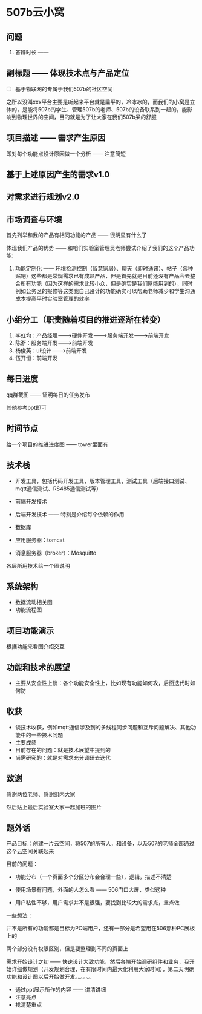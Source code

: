 # 507b云小窝

## 问题

1. 答辩时长 —— 

## 副标题 —— 体现技术点与产品定位

- [ ] 基于物联网的专属于我们507b的社区空间

之所以没叫xxx平台主要是听起来平台就是扁平的，冷冰冰的，而我们的小窝是立体的，是能将507b的学生、管理507b的老师、507b的设备联系到一起的，能影响到物理世界的空间，目的就是为了让大家在我们507b呆的舒服

## 项目描述 —— 需求产生原因

即对每个功能点设计原因做一个分析 —— 注意简短

## 基于上述原因产生的需求v1.0

## 对需求进行规划v2.0

## 市场调查与环境

首先列举和我的产品有相同功能的产品 —— 很明显有什么了

体现我们产品的优势 —— 和咱们实验室管理吴老师尝试介绍了我们的这个产品功能:

1. 功能定制化 —— 环境检测控制（智慧家居）、聊天（即时通讯）、帖子（各种贴吧）这些都是常规需求已有成熟产品，但是首先就是目前还没有产品会去整合所有功能（因为这样的需求比较小众，但是确实是我们屋能用到的），同时例如公务区的报修等这类我自己设计的功能确实可以帮助老师减少和学生沟通成本提高平时实验室管理的效率

## 小组分工（职责随着项目的推进逐渐在转变）

1. 李虹均：产品经理--->硬件开发--->服务端开发--->前端开发
2. 陈淅：服务端开发--->前端开发
3. 杨俊英：ui设计--->前端开发
4. 伍开恒：前端开发

## 每日进度

qq群截图 —— 证明每日的任务发布

其他参考ppt即可

## 时间节点

给一个项目的推进进度图 —— tower里面有

## 技术栈

- 开发工具，包括代码开发工具，版本管理工具，测试工具（后端接口测试、mqtt通信测试、RS485通信测试等）

- 前端开发技术
- 后端开发技术 —— 特别是介绍每个依赖的作用
- 数据库
- 应用服务器：tomcat
- 消息服务器（broker）：Mosquitto

各层所用技术给一个图说明

## 系统架构

- 数据流动相关图
- 功能流程图

## 项目功能演示

根据功能来看图介绍交互

## 功能和技术的展望

- 主要从安全性上谈：各个功能安全性上，比如现有功能如何攻，后面迭代时如何防

## 收获

- 谈技术收获，例如mqtt通信涉及到的多线程同步问题和互斥问题解决、其他功能中的一些技术问题
- 主要成绩
- 目前存在的问题：就是技术展望中提到的
- 尚需研究的：就是对需求充分调研去迭代

## 致谢

感谢两位老师、感谢组内大家

然后贴上最后实验室大家一起加班的图片

## 题外话

产品目标：创建一片云空间，将507的所有人，和设备，以及507的老师全部通过这个云空间关联起来

目前的问题：

- 功能分布（一个页面多个分区分布会合理一些），逻辑，描述不清楚

- 使用场景有问题，外面的人怎么看 —— 506门口大屏，类似这种

- 用户粘性不够，用户需求并不是很强，要找到比较大的需求点，重点做

一些想法：

并不是所有的功能都是目标为PC端用户，还有一部分是希望用在506那种PC展板上的

两个部分没有权限区别，但是要整理到不同的页面上

需求开始设计之初 —— 快速设计大致功能，然后各端开始调研组件和业务，我开始详细做规划（开发规划合理，在有限时间内最大化利用大家时间），第二天明确功能和设计图以后开始做开发。。。。。。



- 通过ppt展示所作的内容 —— 讲清讲细
- 注意亮点
- 找清楚重点